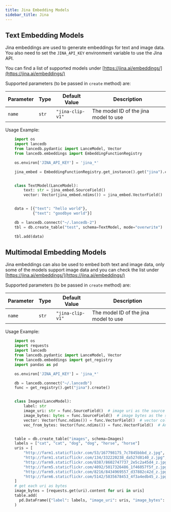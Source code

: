 ```yaml
---
title: Jina Embedding Models
sidebar_title: Jina
---
```


## Text Embedding Models

Jina embeddings are used to generate embeddings for text and image data.
You also need to set the `JINA_API_KEY` environment variable to use the Jina API.

You can find a list of supported models under [https://jina.ai/embeddings/](https://jina.ai/embeddings/)

Supported parameters (to be passed in `create` method) are:

| Parameter | Type | Default Value | Description |
|---|---|---|---|
| `name` | `str` | `"jina-clip-v1"` | The model ID of the jina model to use |

Usage Example:

```python
    import os
    import lancedb
    from lancedb.pydantic import LanceModel, Vector
    from lancedb.embeddings import EmbeddingFunctionRegistry

    os.environ['JINA_API_KEY'] = 'jina_*'

    jina_embed = EmbeddingFunctionRegistry.get_instance().get("jina").create(name="jina-embeddings-v2-base-en")


    class TextModel(LanceModel):
        text: str = jina_embed.SourceField()
        vector: Vector(jina_embed.ndims()) = jina_embed.VectorField()


    data = [{"text": "hello world"},
            {"text": "goodbye world"}]

    db = lancedb.connect("~/.lancedb-2")
    tbl = db.create_table("test", schema=TextModel, mode="overwrite")

    tbl.add(data)
```

## Multimodal Embedding Models

Jina embeddings can also be used to embed both text and image data, only some of the models support image data and you can check the list
under [https://jina.ai/embeddings/](https://jina.ai/embeddings/)

Supported parameters (to be passed in `create` method) are:

| Parameter | Type | Default Value | Description |
|---|---|---|---|
| `name` | `str` | `"jina-clip-v1"` | The model ID of the jina model to use |

Usage Example:

```python
    import os
    import requests
    import lancedb
    from lancedb.pydantic import LanceModel, Vector
    from lancedb.embeddings import get_registry
    import pandas as pd

    os.environ['JINA_API_KEY'] = 'jina_*'

    db = lancedb.connect("~/.lancedb")
    func = get_registry().get("jina").create()


    class Images(LanceModel):
        label: str
        image_uri: str = func.SourceField()  # image uri as the source
        image_bytes: bytes = func.SourceField()  # image bytes as the source
        vector: Vector(func.ndims()) = func.VectorField()  # vector column
        vec_from_bytes: Vector(func.ndims()) = func.VectorField()  # Another vector column


    table = db.create_table("images", schema=Images)
    labels = ["cat", "cat", "dog", "dog", "horse", "horse"]
    uris = [
        "http://farm1.staticflickr.com/53/167798175_7c7845bbbd_z.jpg",
        "http://farm1.staticflickr.com/134/332220238_da527d8140_z.jpg",
        "http://farm9.staticflickr.com/8387/8602747737_2e5c2a45d4_z.jpg",
        "http://farm5.staticflickr.com/4092/5017326486_1f46057f5f_z.jpg",
        "http://farm9.staticflickr.com/8216/8434969557_d37882c42d_z.jpg",
        "http://farm6.staticflickr.com/5142/5835678453_4f3a4edb45_z.jpg",
    ]
    # get each uri as bytes
    image_bytes = [requests.get(uri).content for uri in uris]
    table.add(
      pd.DataFrame({"label": labels, "image_uri": uris, "image_bytes": image_bytes})
    )
```
